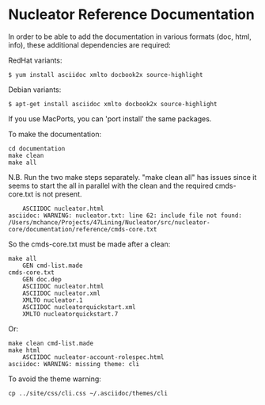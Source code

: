 # Nucleator Reference Documentation

In order to be able to add the documentation in various formats (doc, html, info), these additional dependencies are required:

RedHat variants:

```
$ yum install asciidoc xmlto docbook2x source-highlight
```

Debian variants:

```
$ apt-get install asciidoc xmlto docbook2x source-highlight
```

If you use MacPorts, you can 'port install' the same packages.

To make the documentation:

```
cd documentation
make clean
make all
```

N.B. Run the two make steps separately. "make clean all" has issues since it seems to start the all
in parallel with the clean and the required cmds-core.txt is not present.

```
    ASCIIDOC nucleator.html
asciidoc: WARNING: nucleator.txt: line 62: include file not found: /Users/mchance/Projects/47Lining/Nucleator/src/nucleator-core/documentation/reference/cmds-core.txt
```

So the cmds-core.txt must be made after a clean:

```
make all
    GEN cmd-list.made
cmds-core.txt
    GEN doc.dep
    ASCIIDOC nucleator.html
    ASCIIDOC nucleator.xml
    XMLTO nucleator.1
    ASCIIDOC nucleatorquickstart.xml
    XMLTO nucleatorquickstart.7
```

Or:

```
make clean cmd-list.made
make html
    ASCIIDOC nucleator-account-rolespec.html
asciidoc: WARNING: missing theme: cli
```

To avoid the theme warning:

```
cp ../site/css/cli.css ~/.asciidoc/themes/cli
```
